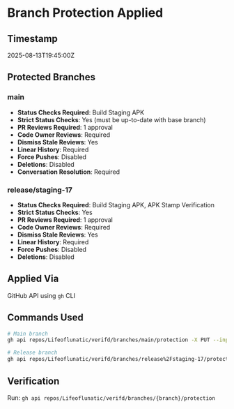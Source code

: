 # Branch Protection Applied

## Timestamp
2025-08-13T19:45:00Z

## Protected Branches

### main
- **Status Checks Required**: Build Staging APK
- **Strict Status Checks**: Yes (must be up-to-date with base branch)
- **PR Reviews Required**: 1 approval
- **Code Owner Reviews**: Required
- **Dismiss Stale Reviews**: Yes
- **Linear History**: Required
- **Force Pushes**: Disabled
- **Deletions**: Disabled
- **Conversation Resolution**: Required

### release/staging-17
- **Status Checks Required**: Build Staging APK, APK Stamp Verification
- **Strict Status Checks**: Yes
- **PR Reviews Required**: 1 approval
- **Code Owner Reviews**: Required
- **Dismiss Stale Reviews**: Yes
- **Linear History**: Required
- **Force Pushes**: Disabled
- **Deletions**: Disabled

## Applied Via
GitHub API using `gh` CLI

## Commands Used
```bash
# Main branch
gh api repos/Lifeoflunatic/verifd/branches/main/protection -X PUT --input protection.json

# Release branch
gh api repos/Lifeoflunatic/verifd/branches/release%2Fstaging-17/protection -X PUT --input protection.json
```

## Verification
Run: `gh api repos/Lifeoflunatic/verifd/branches/{branch}/protection`